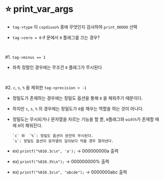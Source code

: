 ⭐ print_var_args
================

- `tag->type` 이 `cspdiuxo%` 중에 무엇인지 검사하여 `print_OOOOO` 선택

- `tag->zero = 0` if 문에서 `0` 플래그를 끄는 경우?

</br>

#1. `tag->minus == 1`
- 좌측 정렬인 경우에는 무조건 `0` 플래그가 무시된다

</br>

#2. `c`, `s`, `%` 을 제외한 `tag->precision > -1`
- 정밀도가 존재하는 경우에는 정밀도 옵션을 통해 `0` 을 채워주기 때문이다.
- 하지만 `c`, `s`, `%` 의 경우에는 정밀도가 `0`을 채우는 역할을 하는 것이 아니다.
- 정밀도는 무시되거나 문자열을 자르는 기능을 할 뿐, `0`플래그와 `width`가 존재할 때에 `0`이 채워진다.

      `c` 와  `%`: 정밀도 옵션이 완전히 무시된다.
      `s`: 정밀도 옵션이 문자열의 길이보다 작을 경우 잘라낸다. 

- ex) `printf("%010.3c\n", 'a');`     -> 000000000a 출력
- ex) `printf("%010.3%\n");`          -> 000000000% 출력
- ex) `printf("%010.3s\n", "abcde");` -> 0000000abc 출력 
